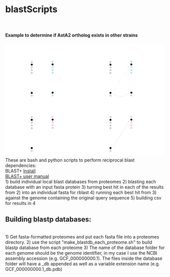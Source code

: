 
# blastScripts
<br>

#### Example to determine if AstA2 ortholog exists in other strains

<img src="reciprocal_blast.png" alt="reciprocal blast">
<br>
These are bash and python scripts to perform reciprocal blast
dependencies:<br>
BLAST+  <a href="https://www.ncbi.nlm.nih.gov/books/NBK569861/#intro_Installation.MacOSX">Install</a>
<br>
<a href="https://www.ncbi.nlm.nih.gov/books/NBK279691/">BLAST+ user manual</a>
<br>
1) build individual local blast databases from proteomes  
2) blasting each database with an input fasta protein   
3) turning best hit in each of the results from 2) into an individual fasta for rblast  
4) running each best hit from 3) against the genome containing the original query sequence  
5) building csv for results in 4  

## Building blastp databases:  
<br>
1) Get fasta-formatted proteomes and put each fasta file into a proteomes directory. 
2) use the script "make_blastdb_each_proteome.sh" to build blastp database from each proteome  
3) The name of the database folder for each genome should be the genome identifier, in my case
   I use the NCBI assembly accession (e.g. GCF_000000000.1). The files inside the database folder
   will have a _db appended as well as a variable extension name (e.g. GCF_000000000.1_db.pdb)